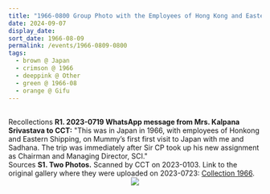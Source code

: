 ```yaml
---
title: "1966-0800 Group Photo with the Employees of Hong Kong and Eastern Shipping Company, Gifu, Japan"
date: 2024-09-07
display_date: 
sort_date: 1966-08-09
permalink: /events/1966-0809-0800
tags:
  - brown @ Japan
  - crimson @ 1966
  - deeppink @ Other
  - green @ 1966-08
  - orange @ Gifu
---
```


<br>

<wave-list>
  <list-title color="DarkSeaGreen" width="65"> Recollections</list-title>
  <list-item color="BlanchedAlmond"  width="280"><b>R1. 2023-0719 WhatsApp message from Mrs. Kalpana Srivastava to CCT:</b> "This was in Japan in 1966, with employees of Honkong and Eastern Shipping, on Mummy’s first first visit to Japan with me and Sadhana. The trip was immediately after Sir CP took up his new assignment as Chairman and Managing Director, SCI."</list-item>
  </wave-list>

<br>

<wave-list>
  <list-title color="DarkSeaGreen" width="40">Sources</list-title>
  <list-item color="BlanchedAlmond"  width="280"><b>S1. Two Photos.</b> Scanned by CCT on 2023-0103. Link to the original gallery where they were uploaded on 2023-0723: <a href="https://eternalmoments.smugmug.com/Collections/Mrs-Kalpana-Srivastava-Collection/1966/">Collection 1966</a>.</list-item>
</wave-list>

<div style="text-align: center"><img src="https://pub-bcc3cbe9b1e94ba1ac28915f7a3900fa.r2.dev/1966-0800-d_Group_Photo_with_the_Employees_of_Hong_Kong_and_Eastern_Shipping_Company_Gifu_Japan_02_(from_tif)_(Mrs._Kalpana_Srivastava_Collection).jpg" /></div>